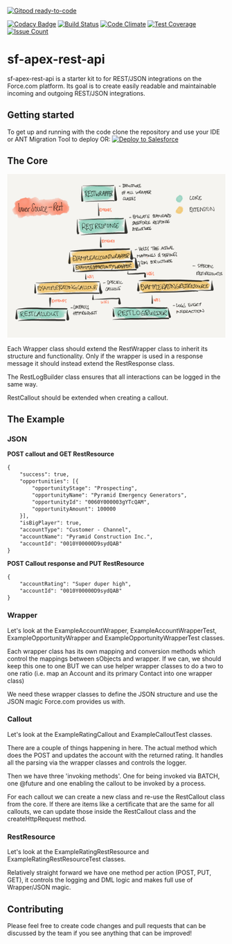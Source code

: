 [![Gitpod ready-to-code](https://img.shields.io/badge/Gitpod-ready--to--code-blue?logo=gitpod)](https://gitpod.io/#https://github.com/florianhoehn/sf-apex-rest-api)

[![Codacy Badge](https://api.codacy.com/project/badge/Grade/f3b49a10ff0e49428cca7bf5ed25e66d)](https://app.codacy.com/app/florianhoehn/sf-apex-rest-api?utm_source=github.com&utm_medium=referral&utm_content=florianhoehn/sf-apex-rest-api&utm_campaign=badger)
[![Build Status](https://travis-ci.org/florianhoehn/sf-apex-rest-api.svg?branch=master)](https://travis-ci.org/florianhoehn/sf-apex-rest-api)
[![Code Climate](https://codeclimate.com/github/florianhoehn/sf-apex-rest-api/badges/gpa.svg)](https://codeclimate.com/github/florianhoehn/sf-apex-rest-api)
[![Test Coverage](https://codeclimate.com/github/florianhoehn/sf-apex-rest-api/badges/coverage.svg)](https://codeclimate.com/github/florianhoehn/sf-apex-rest-api/coverage)
[![Issue Count](https://codeclimate.com/github/florianhoehn/sf-apex-rest-api/badges/issue_count.svg)](https://codeclimate.com/github/florianhoehn/sf-apex-rest-api)

# sf-apex-rest-api
sf-apex-rest-api is a starter kit to for REST/JSON integrations on the Force.com platform. Its goal is to create easily readable and maintainable incoming and outgoing REST/JSON integrations.

## Getting started
To get up and running with the code clone the repository and use your IDE or ANT Migration Tool to deploy OR: <a href="https://githubsfdeploy.herokuapp.com?owner=florianhoehn&repo=sf-apex-rest-api">
  <img alt="Deploy to Salesforce"
       src="https://raw.githubusercontent.com/afawcett/githubsfdeploy/master/deploy.png">
</a>

## The Core
![Architecture](architecture.png)

Each Wrapper class should extend the RestWrapper class to inherit its structure and functionality. Only if the wrapper is used in a response message it should instead extend the RestResponse class.

The RestLogBuilder class ensures that all interactions can be logged in the same way.

RestCallout should be extended when creating a callout.

## The Example
### JSON

**POST callout and GET RestResource**
```
{
	"success": true,
	"opportunities": [{
		"opportunityStage": "Prospecting",
		"opportunityName": "Pyramid Emergency Generators",
		"opportunityId": "0060Y000003gYTcQAM",
		"opportunityAmount": 100000
	}],
	"isBigPlayer": true,
	"accountType": "Customer - Channel",
	"accountName": "Pyramid Construction Inc.",
	"accountId": "0010Y00000D9sydQAB"
}
```

**POST Callout response and PUT RestResource**

```
{
	"accountRating": "Super duper high",
	"accountId": "0010Y00000D9sydQAB"
}
```

### Wrapper
Let's look at the ExampleAccountWrapper, ExampleAccountWrapperTest, ExampleOpportunityWrapper and ExampleOpportunityWrapperTest classes.

Each wrapper class has its own mapping and conversion methods which control the mappings between sObjects and wrapper. If we can, we should keep this one to one BUT we can use helper wrapper classes to do a two to one ratio (i.e. map an Account and its primary Contact into one wrapper class)

We need these wrapper classes to define the JSON structure and use the JSON magic Force.com provides us with.

### Callout
Let's look at the ExampleRatingCallout and ExampleCalloutTest classes.

There are a couple of things happening in here. The actual method which does the POST and updates the account with the returned rating. It handles all the parsing via the wrapper classes and controls the logger.

Then we have three 'invoking methods'.
One for being invoked via BATCH, one @future and one enabling the callout to be invoked by a process.

For each callout we can create a new class and re-use the RestCallout class from the core. If there are items like a certificate that are the same for all callouts, we can update those inside the RestCallout class and the createHttpRequest method.

### RestResource
Let's look at the ExampleRatingRestResource and ExampleRatingRestResourceTest classes.

Relatively straight forward we have one method per action (POST, PUT, GET), it controls the logging and DML logic and makes full use of Wrapper/JSON magic.

## Contributing
Please feel free to create code changes and pull requests that can be discussed by the team if you see anything that can be improved!
